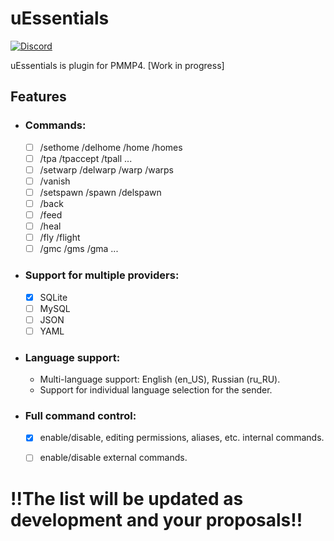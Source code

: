# uEssentials
[![Discord](https://img.shields.io/discord/968404762812903484?label=discord&logo=discord&logoColor=white&style=for-the-badge)](https://discord.gg/s9YER9vgcC)

uEssentials is plugin for PMMP4. [Work in progress]

## Features
- ### Commands:
  - [ ] /sethome /delhome /home /homes
  - [ ] /tpa /tpaccept /tpall ...
  - [ ] /setwarp /delwarp /warp /warps
  - [ ] /vanish
  - [ ] /setspawn /spawn /delspawn
  - [ ] /back
  - [ ] /feed
  - [ ] /heal
  - [ ] /fly /flight
  - [ ] /gmc /gms /gma ...

- ### Support for multiple providers:
  - [x] SQLite
  - [ ] MySQL
  - [ ] JSON
  - [ ] YAML

- ### Language support:
  - Multi-language support: English (en_US), Russian (ru_RU).
  - Support for individual language selection for the sender.

- ### Full command control:
  - [x] enable/disable, editing permissions, aliases, etc. internal commands.
  - [ ] enable/disable external commands.


# !!The list will be updated as development and your proposals!!
